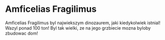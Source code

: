 # Amficelias Fragilimus

Amficelias Fragilimus byl najwiekszym dinozaurem, jaki kiedykolwiek istnial!
Wazyl ponad 100 ton! Byl tak wielki, ze na jego grzbiecie mozna byloby zbudowac
dom!
